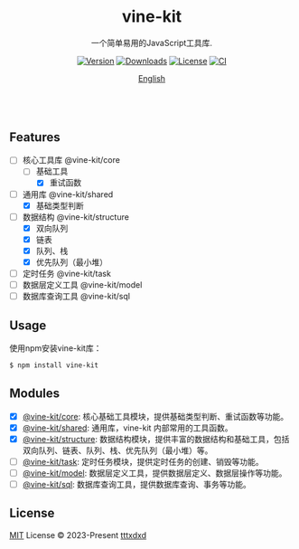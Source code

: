 <p align="center">
</p>

<h1 align="center">
vine-kit
</h1>
<p align="center">
一个简单易用的JavaScript工具库.
<p>
<p align="center">
  <a href="https://www.npmjs.com/package/vine-kit"><img src="https://img.shields.io/npm/v/vine-kit.svg?style=flat&colorA=18181B&colorB=28CF8D"  alt="Version"></a>
  <a href="https://www.npmjs.com/package/vine-kit"><img src="https://img.shields.io/npm/dm/vine-kit.svg?style=flat&colorA=18181B&colorB=28CF8D" alt="Downloads"></a>
  <a href="https://github.com/tttxdxd/vine-kit/tree/main/LICENSE"><img src="https://img.shields.io/github/license/tttxdxd/vine-kit.svg?style=flat&colorA=18181B&colorB=28CF8D" alt="License"></a>
  <a href="https://github.com/tttxdxd/vine-kit/actions"><img src="https://github.com/tttxdxd/vine-kit/workflows/CI/badge.svg?style=flat&colorA=18181B&colorB=28CF8D" alt="CI"></a>
<p>

<p align="center">
<a href="./README.md">English</a>
</p>

<h4 align="center">

</h4>
<br>
<br>

## Features

- [ ] 核心工具库 @vine-kit/core
  - [ ] 基础工具
    - [x] 重试函数
- [ ] 通用库 @vine-kit/shared
  - [x] 基础类型判断
- [ ] 数据结构 @vine-kit/structure
    - [x] 双向队列
    - [x] 链表
    - [x] 队列、栈
    - [x] 优先队列（最小堆）
- [ ] 定时任务 @vine-kit/task
- [ ] 数据层定义工具 @vine-kit/model
- [ ] 数据库查询工具 @vine-kit/sql

## Usage
使用npm安装vine-kit库：

```bash
$ npm install vine-kit
```

## Modules
- [x] [@vine-kit/core](https://www.npmjs.com/package/@vine-kit/core): 核心基础工具模块，提供基础类型判断、重试函数等功能。
- [x] [@vine-kit/shared](https://www.npmjs.com/package/@vine-kit/shared): 通用库，vine-kit 内部常用的工具函数。
- [x] [@vine-kit/structure](https://www.npmjs.com/package/@vine-kit/structure): 数据结构模块，提供丰富的数据结构和基础工具，包括双向队列、链表、队列、栈、优先队列（最小堆）等。
- [ ] [@vine-kit/task](https://www.npmjs.com/package/@vine-kit/task): 定时任务模块，提供定时任务的创建、销毁等功能。
- [ ] [@vine-kit/model](https://www.npmjs.com/package/@vine-kit/model): 数据层定义工具，提供数据层定义、数据层操作等功能。
- [ ] [@vine-kit/sql](https://www.npmjs.com/package/@vine-kit/sql): 数据库查询工具，提供数据库查询、事务等功能。

## License

[MIT](./LICENSE) License © 2023-Present [tttxdxd](https://github.com/tttxdxd)
